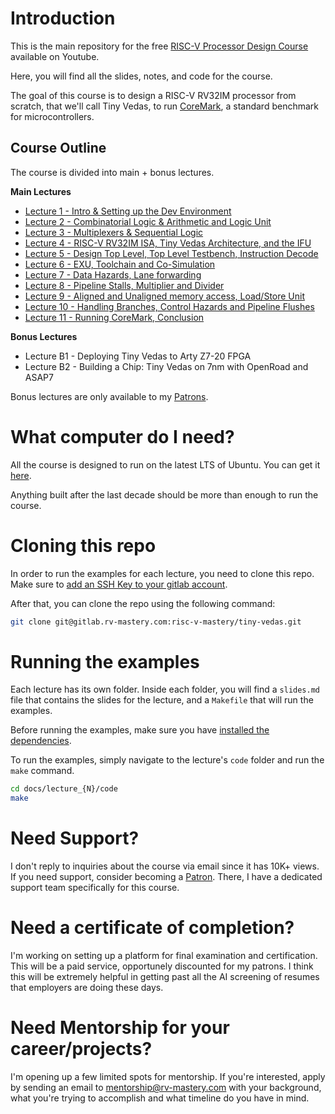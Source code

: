# Introduction 

This is the main repository for the free [RISC-V Processor Design Course](https://www.youtube.com/playlist?list=PLRDeZtyULZWgMGOpZxxIhsRzCFyqhQ_U8) available on Youtube.

Here, you will find all the slides, notes, and code for the course.

The goal of this course is to design a RISC-V RV32IM processor from scratch, that we'll call Tiny Vedas, to run [CoreMark](https://github.com/eembc/coremark), a standard benchmark for microcontrollers.

## Course Outline

The course is divided into main + bonus lectures.

**Main Lectures**
- [Lecture 1 - Intro & Setting up the Dev Environment](docs/lecture_1/slides.pdf)
- [Lecture 2 - Combinatorial Logic & Arithmetic and Logic Unit](docs/lecture_2/slides.pdf)
- [Lecture 3 - Multiplexers & Sequential Logic](docs/lecture_3/slides.pdf)
- [Lecture 4 - RISC-V RV32IM ISA, Tiny Vedas Architecture, and the IFU](docs/lecture_4/slides.pdf)
- [Lecture 5 - Design Top Level, Top Level Testbench, Instruction Decode](docs/lecture_5/slides.pdf)
- [Lecture 6 - EXU, Toolchain and Co-Simulation](docs/lecture_6/slides.pdf)
- [Lecture 7 - Data Hazards, Lane forwarding](docs/lecture_7/slides.pdf)
- [Lecture 8 - Pipeline Stalls, Multiplier and Divider](docs/lecture_8/slides.pdf)
- [Lecture 9 - Aligned and Unaligned memory access, Load/Store Unit](docs/lecture_9/slides.pdf)
- [Lecture 10 - Handling Branches, Control Hazards and Pipeline Flushes](docs/lecture_10/slides.pdf)
- [Lecture 11 - Running CoreMark, Conclusion](docs/lecture_11/slides.pdf)

**Bonus Lectures**
- Lecture B1 - Deploying Tiny Vedas to Arty Z7-20 FPGA
- Lecture B2 - Building a Chip: Tiny Vedas on 7nm with OpenRoad and ASAP7

Bonus lectures are only available to my [Patrons](https://patreon.com/riscv_mastery_course_0/membership?utm_medium=unknown&utm_source=join_link&utm_campaign=gitlab_codebase&utm_content=copyLink).

# What computer do I need?

All the course is designed to run on the latest LTS of Ubuntu. You can get it [here](https://ubuntu.com/download/desktop).

Anything built after the last decade should be more than enough to run the course.

# Cloning this repo

In order to run the examples for each lecture, you need to clone this repo. Make sure to [add an SSH Key to your gitlab account](https://www.theserverside.com/blog/Coffee-Talk-Java-News-Stories-and-Opinions/How-to-configure-GitLab-SSH-keys-for-secure-Git-connections).

After that, you can clone the repo using the following command:

```bash
git clone git@gitlab.rv-mastery.com:risc-v-mastery/tiny-vedas.git
```

# Running the examples

Each lecture has its own folder. Inside each folder, you will find a `slides.md` file that contains the slides for the lecture, and a `Makefile` that will run the examples.

Before running the examples, make sure you have [installed the dependencies](docs/lecture_1/notes.md).

To run the examples, simply navigate to the lecture's `code` folder and run the `make` command.

```bash
cd docs/lecture_{N}/code
make
```

# Need Support?

I don't reply to inquiries about the course via email since it has 10K+ views. If you need support, consider becoming a [Patron](https://patreon.com/riscv_mastery_course_0/membership?utm_medium=unknown&utm_source=join_link&utm_campaign=gitlab_codebase&utm_content=copyLink). There, I have a dedicated support team specifically for this course.

# Need a certificate of completion?

I'm working on setting up a platform for final examination and certification. This will be a paid service, opportunely discounted for my patrons. I think this will be extremely helpful in getting past all the AI screening of resumes that employers are doing these days.

# Need Mentorship for your career/projects?

I'm opening up a few limited spots for mentorship. If you're interested, apply by sending an email to [mentorship@rv-mastery.com](mailto:mentorship@rv-mastery.com) with your background, what you're trying to accomplish and what timeline do you have in mind.






